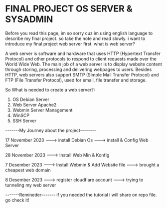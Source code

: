 # FINAL PROJECT OS SERVER & SYSADMIN
Before you read this page, im so sorry cuz im using english language to describe my final project. so take the note and read slowly.
i want to introduce my final project web server first.
what is web server?

A web server is software and hardware that uses HTTP (Hypertext Transfer Protocol) and other protocols to respond to client requests made over the World Wide Web. 
The main job of a web server is to display website content through storing, processing and delivering webpages to users. 
Besides HTTP, web servers also support SMTP (Simple Mail Transfer Protocol) and FTP (File Transfer Protocol), used for email, file transfer and storage.

So What is needed to create a web server?:
1. OS Debian Server
2. Web Server Apache2
3. Webmin Server Management
4. WinSCP
5. SSH Server


-------My Journey about the project--------


17 November 2023
---> install Debian Os 
---> install & Config Web Server

28 November 2023
---> Install Web Min & Konfig 

7 Desember 2023
---> Install Webmin & Add Website file
---> brought a cheapest web domain

8 Desember 2023
---> register cloudflare account
---> trying to tunneling my web server 

-------Remineder-------
if you needed the tutorial i will share on repo file. go check it!
